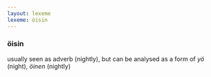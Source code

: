 ```yaml
---
layout: lexeme
lexeme: öisin
---
```


###  öisin 
usually seen as adverb (nightly), but can be analysed as a form of *yö* (night), *öinen* (nightly)

